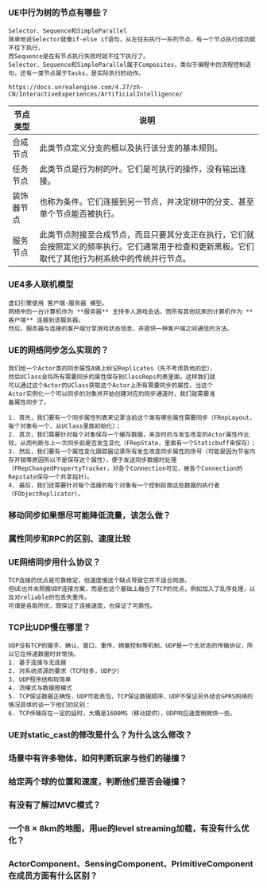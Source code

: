 ### UE中行为树的节点有哪些？
  ```
  Selector、Sequence和SimpleParallel
  简单地说Selector就像if-else if语句，从左往右执行一系列节点，有一个节点执行成功就不往下执行，
  而Sequence是在有节点执行失败时就不往下执行了。
  Selector、Sequence和SimpleParallel属于Composites，类似于编程中的流程控制语句，还有一类节点属于Tasks，是实际执行的动作。

  https://docs.unrealengine.com/4.27/zh-CN/InteractiveExperiences/ArtificialIntelligence/
  ```
  |  节点类型   | 说明  |
  |  ----  | ----  |
  | 合成节点  | 此类节点定义分支的根以及执行该分支的基本规则。 |
  | 任务节点  | 此类节点是行为树的叶。它们是可执行的操作，没有输出连接。 |
  | 装饰器节点  | 也称为条件。它们连接到另一节点，并决定树中的分支、甚至单个节点能否被执行。 |
  | 服务节点  | 此类节点附接至合成节点，而且只要其分支正在执行，它们就会按照定义的频率执行。它们通常用于检查和更新黑板。它们取代了其他行为树系统中的传统并行节点。 |
  
### UE4多人联机模型
  ```
  虚幻引擎使用 客户端-服务器 模型。
  网络中的一台计算机作为 **服务器** 主持多人游戏会话，而所有其他玩家的计算机作为 **客户端** 连接到该服务器。
  然后，服务器与连接的客户端分享游戏状态信息，并提供一种客户端之间通信的方法。
  ```

### UE的网络同步怎么实现的？
  ```
  我们给一个Actor类的同步属性A做上标记Replicates（先不考虑其他的宏），
  然后UClass会将所有需要同步的属性保存到ClassReps列表里面，这样我们就
  可以通过这个Actor的UClass获取这个Actor上所有需要同步的属性，当这个
  Actor实例化一个可以同步的对象并开始创建对应的同步通道时，我们就需要准
  备属性同步了。

  1. 首先，我们要有一个同步属性列表来记录当前这个类有哪些属性需要同步（FRepLayout，每个对象有一个，从UClass里面初始化）；
  2. 其次，我们需要针对每个对象保存一个缓存数据，来及时的与发生改变的Actor属性作比较，从而判断与上一次同步前是否发生变化（FRepState，里面有一个Staticbuff来保存）；
  3. 然后，我们要有一个属性变化跟踪器记录所有发生改变同步属性的序号（可能是因为节省内存开销等原因所以不是保存这个属性），便于发送同步数据时处理（FRepChangedPropertyTracker，对各个Connection可见，被各个Connection的Repstate保存一个共享指针）。
  4. 最后，我们还需要针对每个连接的每个对象有一个控制前面这些数据的执行者（FObjectReplicator）。
  ```
  
### 移动同步如果想尽可能降低流量，该怎么做？

### 属性同步和RPC的区别、速度比较

### UE网络同步用什么协议？
  ```
  TCP连接的优点是可靠稳定，但速度慢这个缺点导致它并不适合网游。
  但UE也并未照搬UDP连接方案，而是在这个基础上融合了TCP的优点，例如加入了乱序处理，以及对reliable的包丢失重传。
  可谓是各取所优，既保证了连接速度，也保证了可靠性。
  ```
### TCP比UDP慢在哪里？
  ```
  UDP没有TCP的握手、确认、窗口、重传、拥塞控制等机制，UDP是一个无状态的传输协议，所以它在传递数据时非常快。
  1. 基于连接与无连接
  2. 对系统资源的要求（TCP较多，UDP少）
  3. UDP程序结构较简单
  4. 流模式与数据报模式
  5. TCP保证数据正确性，UDP可能丢包，TCP保证数据顺序，UDP不保证另外结合GPRS网络的情况具体的谈一下他们的区别：
  6. TCP传输存在一定的延时，大概是1600MS（移动提供），UDP响应速度稍微快一些。
  ```
  
### UE对static_cast的修改是什么？为什么这么修改？
### 场景中有许多物体，如何判断玩家与他们的碰撞？
### 给定两个球的位置和速度，判断他们是否会碰撞？
### 有没有了解过MVC模式？
### 一个8 × 8km的地图，用ue的level streaming加载，有没有什么优化？
### ActorComponent、SensingComponent、PrimitiveComponent在成员方面有什么区别？
